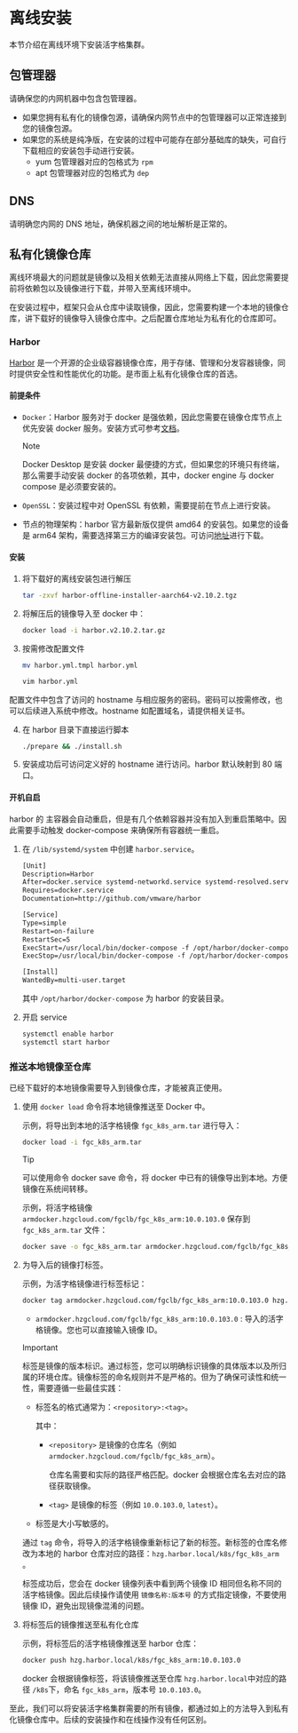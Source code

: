 # 离线安装

本节介绍在离线环境下安装活字格集群。

## 包管理器

请确保您的内网机器中包含包管理器。

-   如果您拥有私有化的镜像包源，请确保内网节点中的包管理器可以正常连接到您的镜像包源。
-   如果您的系统是纯净版，在安装的过程中可能存在部分基础库的缺失，可自行下载相应的安装包手动进行安装。
    -   yum 包管理器对应的包格式为 `rpm`
    -   apt 包管理器对应的包格式为 `dep`

## DNS

请明确您内网的 DNS 地址，确保机器之间的地址解析是正常的。

## 私有化镜像仓库

离线环境最大的问题就是镜像以及相关依赖无法直接从网络上下载，因此您需要提前将依赖包以及镜像进行下载，并带入至离线环境中。

在安装过程中，框架只会从仓库中读取镜像，因此，您需要构建一个本地的镜像仓库，讲下载好的镜像导入镜像仓库中。之后配置仓库地址为私有化的仓库即可。

### Harbor

[Harbor](https://goharbor.io/docs/2.12.0/install-config/) 是一个开源的企业级容器镜像仓库，用于存储、管理和分发容器镜像，同时提供安全性和性能优化的功能。是市面上私有化镜像仓库的首选。

#### 前提条件

-   `Docker`：Harbor 服务对于 docker 是强依赖，因此您需要在镜像仓库节点上优先安装 docker 服务。安装方式可参考[文档](https://docs.docker.com/engine/)。
    > [!NOTE]
    > Docker Desktop 是安装 docker 最便捷的方式，但如果您的环境只有终端，那么需要手动安装 docker 的各项依赖，其中，docker engine 与 docker compose 是必须要安装的。
-   `OpenSSL`：安装过程中对 OpenSSL 有依赖，需要提前在节点上进行安装。

-   节点的物理架构：harbor 官方最新版仅提供 amd64 的安装包。如果您的设备是 arm64 架构，需要选择第三方的编译安装包。可访问[地址](https://github.com/wise2c-devops/build-harbor-aarch64/releases)进行下载。

#### 安装

1. 将下载好的离线安装包进行解压

    ```bash
    tar -zxvf harbor-offline-installer-aarch64-v2.10.2.tgz
    ```

2. 将解压后的镜像导入至 docker 中：

    ```bash
    docker load -i harbor.v2.10.2.tar.gz
    ```

3. 按需修改配置文件

    ```bash
    mv harbor.yml.tmpl harbor.yml

    vim harbor.yml
    ```

配置文件中包含了访问的 hostname 与相应服务的密码。密码可以按需修改，也可以后续进入系统中修改。hostname 如配置域名，请提供相关证书。

4. 在 harbor 目录下直接运行脚本

    ```bash
    ./prepare && ./install.sh
    ```

5. 安装成功后可访问定义好的 hostname 进行访问。harbor 默认映射到 80 端口。

#### 开机自启

harbor 的 主容器会自动重启，但是有几个依赖容器并没有加入到重启策略中。因此需要手动触发 docker-compose 来确保所有容器统一重启。

1. 在 `/lib/systemd/system` 中创建 `harbor.service`。

    ```txt
    [Unit]
    Description=Harbor
    After=docker.service systemd-networkd.service systemd-resolved.service
    Requires=docker.service
    Documentation=http://github.com/vmware/harbor

    [Service]
    Type=simple
    Restart=on-failure
    RestartSec=5
    ExecStart=/usr/local/bin/docker-compose -f /opt/harbor/docker-compose.yml up
    ExecStop=/usr/local/bin/docker-compose -f /opt/harbor/docker-compose.yml down

    [Install]
    WantedBy=multi-user.target
    ```

    其中 `/opt/harbor/docker-compose` 为 harbor 的安装目录。

2. 开启 service

    ```bash
    systemctl enable harbor
    systemctl start harbor
    ```

### 推送本地镜像至仓库

已经下载好的本地镜像需要导入到镜像仓库，才能被真正使用。

1.  使用 `docker load` 命令将本地镜像推送至 Docker 中。

    示例，将导出到本地的活字格镜像 `fgc_k8s_arm.tar` 进行导入：

    ```bash
    docker load -i fgc_k8s_arm.tar
    ```

    > [!TIP]
    > 可以使用命令 docker save 命令，将 docker 中已有的镜像导出到本地。方便镜像在系统间转移。
    >
    > 示例，将活字格镜像 `armdocker.hzgcloud.com/fgclb/fgc_k8s_arm:10.0.103.0` 保存到 `fgc_k8s_arm.tar` 文件：
    >
    > ```bash
    > docker save -o fgc_k8s_arm.tar armdocker.hzgcloud.com/fgclb/fgc_k8s_arm:10.0.103.0
    > ```

2.  为导入后的镜像打标签。

    示例，为活字格镜像进行标签标记：

    ```bash
    docker tag armdocker.hzgcloud.com/fgclb/fgc_k8s_arm:10.0.103.0 hzg.harbor.local/k8s/fgc_k8s_arm:10.0.103.0
    ```

    -   `armdocker.hzgcloud.com/fgclb/fgc_k8s_arm:10.0.103.0` : 导入的活字格镜像。您也可以直接输入镜像 ID。

    > [!IMPORTANT]
    > 标签是镜像的版本标识。通过标签，您可以明确标识镜像的具体版本以及所归属的环境仓库。镜像标签的命名规则并不是严格的。但为了确保可读性和统一性，需要遵循一些最佳实践：
    >
    > -   标签名的格式通常为：`<repository>:<tag>`。
    >
    >     其中：
    >
    >     -   `<repository>` 是镜像的仓库名（例如 `armdocker.hzgcloud.com/fgclb/fgc_k8s_arm`）。
    >
    >         仓库名需要和实际的路径严格匹配。docker 会根据仓库名去对应的路径获取镜像。
    >
    >     -   `<tag>` 是镜像的标签（例如 `10.0.103.0`, `latest`）。
    >
    > -   标签是大小写敏感的。

    通过 `tag` 命令，将导入的活字格镜像重新标记了新的标签。新标签的仓库名修改为本地的 harbor 仓库对应的路径：`hzg.harbor.local/k8s/fgc_k8s_arm` 。

    标签成功后，您会在 docker 镜像列表中看到两个镜像 ID 相同但名称不同的活字格镜像。因此后续操作请使用 `镜像名称:版本号` 的方式指定镜像，不要使用镜像 ID，避免出现镜像混淆的问题。

3.  将标签后的镜像推送至私有化仓库

    示例，将标签后的活字格镜像推送至 harbor 仓库：

    ```bash
    docker push hzg.harbor.local/k8s/fgc_k8s_arm:10.0.103.0
    ```

    docker 会根据镜像标签，将该镜像推送至仓库 `hzg.harbor.local`中对应的路径 `/k8s`下，命名 `fgc_k8s_arm`，版本号 `10.0.103.0`。

至此，我们可以将安装活字格集群需要的所有镜像，都通过如上的方法导入到私有化镜像仓库中。后续的安装操作和在线操作没有任何区别。

